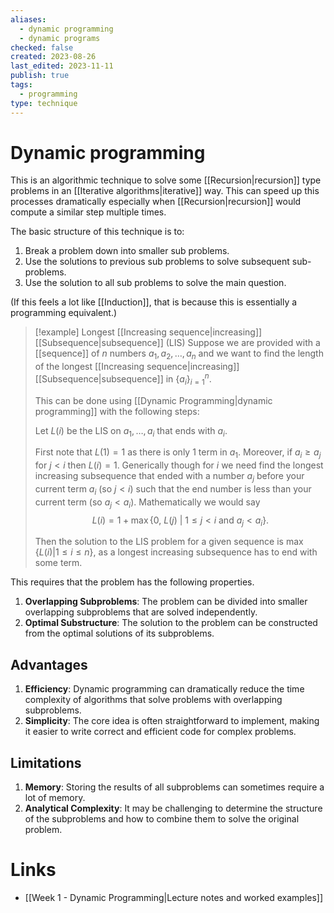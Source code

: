 ```yaml
---
aliases:
  - dynamic programming
  - dynamic programs
checked: false
created: 2023-08-26
last_edited: 2023-11-11
publish: true
tags:
  - programming
type: technique
---
```

# Dynamic programming

This is an algorithmic technique to solve some [[Recursion|recursion]] type problems in an [[Iterative algorithms|iterative]] way. This can speed up this processes dramatically especially when [[Recursion|recursion]] would compute a similar step multiple times.

The basic structure of this technique is to:
1. Break a problem down into smaller sub problems.
2. Use the solutions to previous sub problems to solve subsequent sub-problems.
3. Use the solution to all sub problems to solve the main question.

(If this feels a lot like [[Induction]], that is because this is essentially a programming equivalent.)

> [!example] Longest [[Increasing sequence|increasing]] [[Subsequence|subsequence]] (LIS)
> Suppose we are provided with a [[sequence]] of $n$ numbers $a_1, a_2, \ldots, a_n$ and we want to find the length of the longest [[Increasing sequence|increasing]] [[Subsequence|subsequence]] in $\{a_i\}_{i=1}^n$.
>
> This can be done using [[Dynamic Programming|dynamic programming]] with the following steps:
>
> Let $L(i)$ be the LIS on $a_1, \ldots, a_i$ that ends with $a_i$.
>
> First note that $L(1) = 1$ as there is only 1 term in $a_1$. Moreover, if $a_i \geq a_j$ for $j<i$ then $L(i) = 1$. Generically though for $i$ we need find the longest increasing subsequence that ended with a number $a_j$ before your current term $a_i$ (so $j < i$) such that the end number is less than your current term (so $a_j < a_i$). Mathematically we would say
> $$L(i) = 1 + \max \{0, \ L(j) \ \vert \ 1 \leq j < i \mbox{ and } a_j < a_i \}.$$
>
> Then the solution to the LIS problem for a given sequence is $\max\{L(i) \vert 1 \leq i \leq n\}$, as a longest increasing subsequence has to end with some term.


This requires that the problem has the following properties.

1. **Overlapping Subproblems**: The problem can be divided into smaller overlapping subproblems that are solved independently.
2. **Optimal Substructure**: The solution to the problem can be constructed from the optimal solutions of its subproblems.

## Advantages

1. **Efficiency**: Dynamic programming can dramatically reduce the time complexity of algorithms that solve problems with overlapping subproblems.
2. **Simplicity**: The core idea is often straightforward to implement, making it easier to write correct and efficient code for complex problems.

## Limitations

1. **Memory**: Storing the results of all subproblems can sometimes require a lot of memory.
2. **Analytical Complexity**: It may be challenging to determine the structure of the subproblems and how to combine them to solve the original problem.

# Links
- [[Week 1 - Dynamic Programming|Lecture notes and worked examples]]

